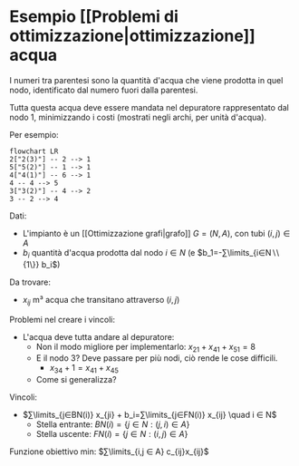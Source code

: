 # Esempio [[Problemi di ottimizzazione|ottimizzazione]] acqua

I numeri tra parentesi sono la quantità d'acqua che viene prodotta in quel nodo, identificato dal numero fuori dalla parentesi.

Tutta questa acqua deve essere mandata nel depuratore  rappresentato dal nodo 1, minimizzando i costi (mostrati negli archi, per unità d'acqua).

Per esempio:

```mermaid
flowchart LR
2["2(3)"] -- 2 --> 1
5["5(2)"] -- 1 --> 1
4["4(1)"] -- 6 --> 1
4 -- 4 --> 5
3["3(2)"] -- 4 --> 2
3 -- 2 --> 4
```
Dati:
- L'impianto è un [[Ottimizzazione grafi|grafo]] $G=(N,A)$, con tubi $(i,j)∈A$
- $b_i$ quantità d'acqua prodotta dal nodo $i∈N$ (e $b_1=-∑\limits_{i∈N∖\{1\}} b_i$)

Da trovare:
- $x_{ij}$ m³ acqua che transitano attraverso $(i,j)$

Problemi nel creare i vincoli:
- L'acqua deve tutta andare al depuratore:
	- Non il modo migliore per implementarlo: $x_{21}+x_{41}+x_{51}=8$
	- E il nodo 3? Deve passare per più nodi, ciò rende le cose difficili.
		- $x_{34}+1=x_{41}+x_{45}$
	- Come si generalizza?

Vincoli:
- $∑\limits_{j∈BN(i)} x_{ji} + b_i=∑\limits_{j∈FN(i)} x_{ij} \quad i ∈ N$
	- Stella entrante: $BN(i)=\{j ∈ N : (j,i) ∈ A\}$
	- Stella uscente: $FN(i)=\{j ∈ N : (i,j) ∈ A\}$

Funzione obiettivo min: $∑\limits_{i,j ∈ A} c_{ij}x_{ij}$
